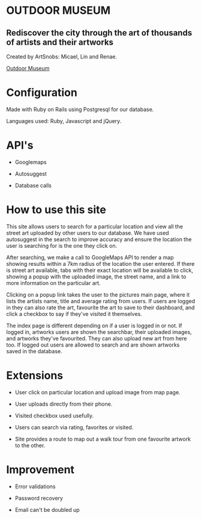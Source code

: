 # OUTDOOR MUSEUM

## Rediscover the city through the art of thousands of artists and their artworks
Created by ArtSnobs: Micael, Lin and Renae.

[Outdoor Museum](https://outdoor-museum.herokuapp.com/)

Configuration 
=======
Made with Ruby on Rails using Postgresql for our database.

Languages used: Ruby, Javascript and jQuery.

API's
======
* Googlemaps

* Autosuggest

* Database calls

How to use this site
====

This site allows users to search for a particular location and view all the street art uploaded by other users to our database. We have used autosuggest in the search to improve accuracy and ensure the location the user is searching for is the one they click on.

After searching, we make a call to GoogleMaps API to render a map showing results within a 7km radius of the location the user entered. If there is street art available, tabs with their exact location will be available to click, showing a popup with the uploaded image, the street name, and a link to more information on the particular art.

Clicking on a popup link takes the user to the pictures main page, where it lists the artists name, title and average rating from users. If users are logged in they can also rate the art, favourite the art to save to their dashboard, and click a checkbox to say if they've visited it themselves.

The index page is different depending on if a user is logged in or not. If logged in, artworks users are shown the searchbar, their uploaded images, and artworks they've favourited. They can also upload new art from here too.
If logged out users are allowed to search and are shown artworks saved in the database.


Extensions
===

* User click on particular location and upload image from map page.

* User uploads directly from their phone.

* Visited checkbox used usefully.

* Users can search via rating, favorites or visited.

* Site provides a route to map out a walk tour from one favourite artwork to the other.

Improvement
===

* Error validations

* Password recovery

* Email can't be doubled up

